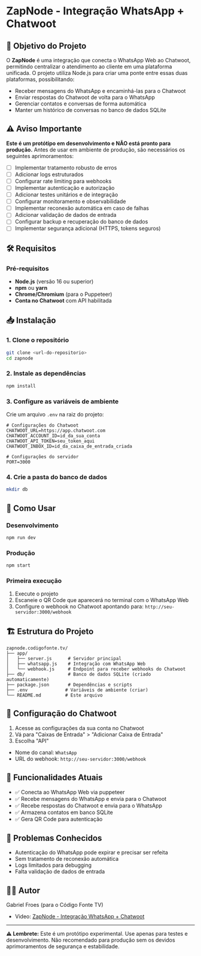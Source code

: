 # ZapNode - Integração WhatsApp + Chatwoot

## 🎯 Objetivo do Projeto

O **ZapNode** é uma integração que conecta o WhatsApp Web ao Chatwoot, permitindo centralizar o atendimento ao cliente em uma plataforma unificada. O projeto utiliza Node.js para criar uma ponte entre essas duas plataformas, possibilitando:

- Receber mensagens do WhatsApp e encaminhá-las para o Chatwoot
- Enviar respostas do Chatwoot de volta para o WhatsApp
- Gerenciar contatos e conversas de forma automática
- Manter um histórico de conversas no banco de dados SQLite

## ⚠️ Aviso Importante

**Este é um protótipo em desenvolvimento e NÃO está pronto para produção.** Antes de usar em ambiente de produção, são necessários os seguintes aprimoramentos:

- [ ] Implementar tratamento robusto de erros
- [ ] Adicionar logs estruturados
- [ ] Configurar rate limiting para webhooks
- [ ] Implementar autenticação e autorização
- [ ] Adicionar testes unitários e de integração
- [ ] Configurar monitoramento e observabilidade
- [ ] Implementar reconexão automática em caso de falhas
- [ ] Adicionar validação de dados de entrada
- [ ] Configurar backup e recuperação do banco de dados
- [ ] Implementar segurança adicional (HTTPS, tokens seguros)

## 🛠️ Requisitos

### Pré-requisitos

- **Node.js** (versão 16 ou superior)
- **npm** ou **yarn**
- **Chrome/Chromium** (para o Puppeteer)
- **Conta no Chatwoot** com API habilitada

## 📥 Instalação

### 1. Clone o repositório

```bash
git clone <url-do-repositorio>
cd zapnode
```

### 2. Instale as dependências

```bash
npm install
```

### 3. Configure as variáveis de ambiente

Crie um arquivo `.env` na raiz do projeto:

```env
# Configurações do Chatwoot
CHATWOOT_URL=https://app.chatwoot.com
CHATWOOT_ACCOUNT_ID=id_da_sua_conta
CHATWOOT_API_TOKEN=seu_token_aqui
CHATWOOT_INBOX_ID=id_da_caixa_de_entrada_criada

# Configurações do servidor
PORT=3000
```

### 4. Crie a pasta do banco de dados

```bash
mkdir db
```

## 🚀 Como Usar

### Desenvolvimento

```bash
npm run dev
```

### Produção

```bash
npm start
```

### Primeira execução

1. Execute o projeto
2. Escaneie o QR Code que aparecerá no terminal com o WhatsApp Web
3. Configure o webhook no Chatwoot apontando para: `http://seu-servidor:3000/webhook`

## 🏗️ Estrutura do Projeto

```text
zapnode.codigofonte.tv/
├── app/
│   ├── server.js      # Servidor principal
│   ├── whatsapp.js    # Integração com WhatsApp Web
│   └── webhook.js     # Endpoint para receber webhooks do Chatwoot
├── db/                # Banco de dados SQLite (criado automaticamente)
├── package.json       # Dependências e scripts
├── .env              # Variáveis de ambiente (criar)
└── README.md         # Este arquivo
```

## 🔧 Configuração do Chatwoot

1. Acesse as configurações da sua conta no Chatwoot
2. Vá para "Caixas de Entrada" > "Adicionar Caixa de Entrada"
3. Escolha "API"

- Nome do canal: `WhatsApp`
- URL do webhook: `http://seu-servidor:3000/webhook`

## 📝 Funcionalidades Atuais

- ✅ Conecta ao WhatsApp Web via puppeteer
- ✅ Recebe mensagens do WhatsApp e envia para o Chatwoot
- ✅ Recebe respostas do Chatwoot e envia para o WhatsApp
- ✅ Armazena contatos em banco SQLite
- ✅ Gera QR Code para autenticação

## 🐛 Problemas Conhecidos

- Autenticação do WhatsApp pode expirar e precisar ser refeita
- Sem tratamento de reconexão automática
- Logs limitados para debugging
- Falta validação de dados de entrada

## 👨‍💻 Autor

Gabriel Froes (para o Código Fonte TV)

- Video: [ZapNode - Integração WhatsApp + Chatwoot](https://www.youtube.com/@codigofontetv)

---

**⚠️ Lembrete:** Este é um protótipo experimental. Use apenas para testes e desenvolvimento. Não recomendado para produção sem os devidos aprimoramentos de segurança e estabilidade.

